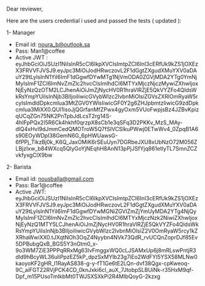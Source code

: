 
Dear reviewer, 

Here are the users credential i used and passed the tests ( updated ): 

1-	Manager
-	Email id: noura_b@outlook.sa
-	Pass: Man1@coffee
-	Active JWT : eyJhbGciOiJSUzI1NiIsInR5cCI6IkpXVCIsImtpZCI6InI3cERfUk9kZS1jOXEzX3FRVVFJVSJ9.eyJpc3MiOiJodHRwczovL2F1dGgtZXgudXMuYXV0aDAuY29tLyIsInN1YiI6ImF1dGgwfDYwMTg1NjVmODA0ZGVjMDA2YTg0YmNjMyIsImF1ZCI6ImNvZmZlc2hvcCIsImlhdCI6MTYxMjczNjczMywiZXhwIjoxNjEyNzQzOTM2LCJhenAiOiJmZjNycHV0R1hraVlRZjE5QkVYZFo4QldsWkRsYmpYUiIsInNjb3BlIjoiIiwicGVybWlzc2lvbnMiOlsiZGVsZXRlOmRyaW5rcyIsImdldDpkcmlua3MtZGV0YWlsIiwicGF0Y2g6ZHJpbmtzIiwicG9zdDpkcmlua3MiXX0.QUI1isoJjQGrfanMfZPwx4gyOxm5VUoFwpjsBz4JZBvKpizqUCqZGn75NK2PnTpbJdLcsT2rg14S-4hIFpPQx2I5R6Ck4hkhf0qrzpX8sCb1e3qSFq3D2PKKv_MzS_MAy-dlQ4xHvl9dJmmCedQMOTroW5Q7fSIVCSlkuPWwj0ETwWv4_0ZpqB1A6s90EOyWDpI38GemN6G_6pHWUawsG-6fPPj_TlkzBj0k_K6Q_JaxOMiK6rSEuUyn7DGRbeJXU8xUbNzO72M056ZLBjzIxw_b84WXcq5QlyGoYjNEqhH8AnN13pPjJSfYjq861etlyTL7SmnZCZvkfyxgClX9bw




2-	Barista
-	Email id: nousballa@gmail.com
-	Pass: Bar1@coffee
-	Active JWT: eyJhbGciOiJSUzI1NiIsInR5cCI6IkpXVCIsImtpZCI6InI3cERfUk9kZS1jOXEzX3FRVVFJVSJ9.eyJpc3MiOiJodHRwczovL2F1dGgtZXgudXMuYXV0aDAuY29tLyIsInN1YiI6ImF1dGgwfDYwMGNiZGVlZmZjYmUyMDA2YTg4NjQyMyIsImF1ZCI6ImNvZmZlc2hvcCIsImlhdCI6MTYxMjczNzk2NiwiZXhwIjoxNjEyNzQ1MTY5LCJhenAiOiJmZjNycHV0R1hraVlRZjE5QkVYZFo4QldsWkRsYmpYUiIsInNjb3BlIjoiIiwicGVybWlzc2lvbnMiOlsiZ2V0OmRyaW5rcy1kZXRhaWwiXX0.tJXqtNOh3OqZ4Nyybn4NVk73QdR_rvUCQnZoprDJf85Ev5DPBubgQxB_BGS5Y3nGtm0_x-9o3WM7ZiE3PPPqRRxMg63lvFmggxWQ0cLJSAMxUp6j8mRLswPntjR3dld9hBcyWL36uliPpzEZ5kP_dpzSxMYlb23g7iEo2WdFYI5YSX58MLNw0kaoyoKF2gHR_I1RayAS838-g-y-fT1Ge6tE2LQn-dvf38Qgx-cpKweoq-9C_aiFGT22RVjPCK4CD_0knJxki6cI_auX_7JtobpSLBUiNk-r35HxM9qf-Dpf_m15PUsoTmIkbMt0TWJSXSXkPi2R4MIbQoyG-2kzxg


